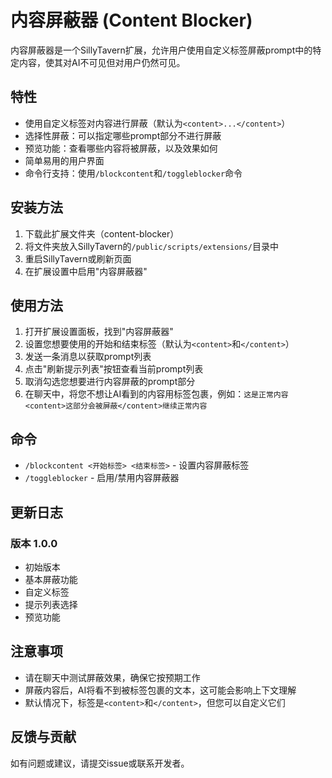 # 内容屏蔽器 (Content Blocker)

内容屏蔽器是一个SillyTavern扩展，允许用户使用自定义标签屏蔽prompt中的特定内容，使其对AI不可见但对用户仍然可见。

## 特性

- 使用自定义标签对内容进行屏蔽（默认为`<content>...</content>`）
- 选择性屏蔽：可以指定哪些prompt部分不进行屏蔽
- 预览功能：查看哪些内容将被屏蔽，以及效果如何
- 简单易用的用户界面
- 命令行支持：使用`/blockcontent`和`/toggleblocker`命令

## 安装方法

1. 下载此扩展文件夹（content-blocker）
2. 将文件夹放入SillyTavern的`/public/scripts/extensions/`目录中
3. 重启SillyTavern或刷新页面
4. 在扩展设置中启用"内容屏蔽器"

## 使用方法

1. 打开扩展设置面板，找到"内容屏蔽器"
2. 设置您想要使用的开始和结束标签（默认为`<content>`和`</content>`）
3. 发送一条消息以获取prompt列表
4. 点击"刷新提示列表"按钮查看当前prompt列表
5. 取消勾选您想要进行内容屏蔽的prompt部分
6. 在聊天中，将您不想让AI看到的内容用标签包裹，例如：`这是正常内容<content>这部分会被屏蔽</content>继续正常内容`

## 命令

- `/blockcontent <开始标签> <结束标签>` - 设置内容屏蔽标签
- `/toggleblocker` - 启用/禁用内容屏蔽器

## 更新日志

### 版本 1.0.0
- 初始版本
- 基本屏蔽功能
- 自定义标签
- 提示列表选择
- 预览功能

## 注意事项

- 请在聊天中测试屏蔽效果，确保它按预期工作
- 屏蔽内容后，AI将看不到被标签包裹的文本，这可能会影响上下文理解
- 默认情况下，标签是`<content>`和`</content>`，但您可以自定义它们

## 反馈与贡献

如有问题或建议，请提交issue或联系开发者。 